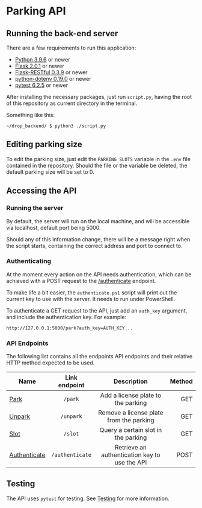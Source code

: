# Parking API
## Running the back-end server
There are a few requirements to run this application:
- [Python 3.9.6](https://www.python.org/downloads/) or newer
- [Flask 2.0.1](https://pypi.org/project/Flask/) or newer
- [Flask-RESTful 0.3.9](https://pypi.org/project/Flask-RESTful/) or newer
- [python-dotenv 0.19.0](https://pypi.org/project/python-dotenv/) or newer
- [pytest 6.2.5](https://pypi.org/project/pytest/) or newer

After installing the necessary packages, just run `script.py`, having the root of this repository as current directory in the terminal.

Something like this: 

`~/drop_backend/ $ python3 ./script.py`

## Editing parking size
To edit the parking size, just edit the `PARKING_SLOTS` variable in the `.env` file contained in the repository.
Should the file or the variable be deleted, the default parking size will be set to 0.

## Accessing the API
### Running the server
By default, the server will run on the local machine, and will be accessible via localhost, default port being 5000.

Should any of this information change, there will be a message right when the script starts, containing the correct address and port to connect to.

### Authenticating
At the moment every action on the API needs authentication, which can be achieved with a POST request to the [/authenticate](./docs/endpoints/authenticate.md) endpoint.

To make life a bit easier, the `authenticate.ps1` script will print out the current key to use with the server. It needs to run under PowerShell.

To authenticate a GET request to the API, just add an `auth_key` argument, and include the authentication key. For example:

```
http://127.0.0.1:5000/park?auth_key=AUTH_KEY...
```

### API Endpoints
The following list contains all the endpoints API endpoints and their relative HTTP method expected to be used.

| Name                                             | Link endpoint   | Description                                   |  Method  |
| ------------------------------------------------ | :-------------: | :-------------------------------------------: | --------:|
| [Park](./docs/endpoints/park.md)                 | `/park`         | Add a license plate to the parking            | GET      |
| [Unpark](./docs/endpoints/unpark.md)             | `/unpark`       | Remove a license plate from the parking       | GET      |
| [Slot](./docs/endpoints/slot.md)                 | `/slot`         | Query a certain slot in the parking           | GET      |
| [Authenticate](./docs/endpoints/authenticate.md) | `/authenticate` | Retrieve an authentication key to use the API | POST     |

## Testing
The API uses `pytest` for testing. See [Testing](./docs/testing/test.md) for more information. 

